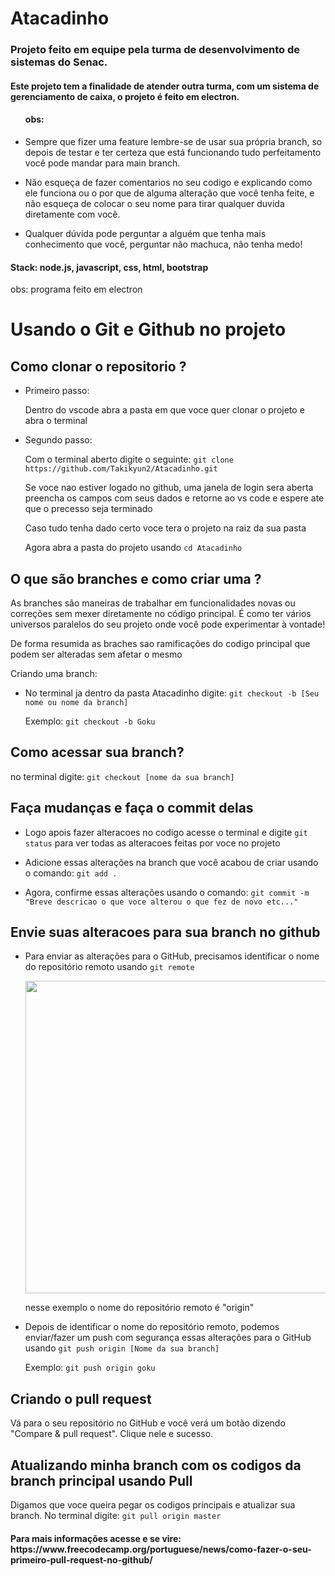 # Atacadinho

<h3> Projeto feito em equipe pela turma de desenvolvimento de sistemas do Senac.</h3>

<h4>Este projeto tem a finalidade de atender outra turma, com um sistema de gerenciamento de caixa, o projeto é feito em electron.</h4>

<ul>
<h4>obs:</h4>
<li><p>Sempre que fizer uma feature lembre-se de usar sua própria branch, so depois de testar e ter certeza que está funcionando tudo perfeitamento você pode mandar para main branch.</p></li> 
<li><p>Não esqueça de fazer comentarios no seu codigo e explicando como ele funciona ou o por que de alguma alteração que você tenha feite, e não esqueça de colocar o seu nome para tirar qualquer duvida diretamente com você.</p></li>
<li><p>Qualquer dúvida pode perguntar a alguém que tenha mais conhecimento que você, perguntar não machuca, não tenha medo!</p></li>
</ul>

<h4>Stack: node.js, javascript, css, html, bootstrap</h4>
<p>obs: programa feito em electron</p>

# Usando o Git e Github no projeto

<h2>Como clonar o repositorio ?</h2>

<ul>
  <li>Primeiro passo: <p>Dentro do vscode abra a pasta em que voce quer clonar o projeto e abra o terminal</p></li>
  <li>Segundo passo: <p>Com o terminal aberto digite o seguinte: <code>git clone https://github.com/Takikyun2/Atacadinho.git</code></p>
    <p>Se voce nao estiver logado no github, uma janela de login sera aberta preencha os campos com seus dados e retorne ao vs code e espere ate que o precesso seja terminado</p>
    <p>Caso tudo tenha dado certo voce tera o projeto na raiz da sua pasta</p>
    <p>Agora abra a pasta do projeto usando <code>cd Atacadinho</code> </p>
  </li>
</ul>

<h2>O que são branches e como criar uma ?</h2>

<p>As branches são maneiras de trabalhar em funcionalidades novas ou correções sem mexer diretamente no código principal. É como ter vários universos paralelos do seu projeto onde você pode experimentar à vontade!</p>
<p>De forma resumida as braches sao ramificações do codigo principal que podem ser alteradas sem afetar o mesmo</p>

<p>Criando uma branch:</p>

<ul>
  <li>No terminal ja dentro da pasta Atacadinho digite: <code>git checkout -b [Seu nome ou nome da branch]</code></p>
    <p>Exemplo: <code>git checkout -b Goku</code></p>
  </li>
</ul>

<h2>Como acessar sua branch?</h2>
<p>no terminal digite: <code>git checkout [nome da sua branch]</code></p>

<h2>Faça mudanças e faça o commit delas</h2>
<ul>
  <li><p>Logo apois fazer alteracoes no codigo acesse o terminal e digite <code>git status</code> para ver todas as alteracoes feitas por voce no projeto</p></li>
  <li><p>Adicione essas alterações na branch que você acabou de criar usando o comando: <code>git add .</code></p></li>
  <li><p>Agora, confirme essas alterações usando o comando: <code>git commit -m "Breve descricao o que voce alterou o que fez de novo etc..."</code> </p> </li>
</ul>

<h2>Envie suas alteracoes para sua branch no github</h2>

<ul>
  <li><p>Para enviar as alterações para o GitHub, precisamos identificar o nome do repositório remoto usando <code>git remote</code></p>
    <img src="https://www.freecodecamp.org/portuguese/news/content/images/2023/05/remote.png" width="500"/>
    <p>nesse exemplo o nome do repositório remoto é "origin"</p>
  </li>
  <li>
    <p>Depois de identificar o nome do repositório remoto, podemos enviar/fazer um push com segurança essas alterações para o GitHub usando <code>git push origin [Nome da sua branch]</code>
    </p>
    <p>Exemplo: <code>git push origin goku</code></p>
  </li>
</ul>

<h2>Criando o pull request</h2>

<p>Vá para o seu repositório no GitHub e você verá um botão dizendo "Compare & pull request". Clique nele e sucesso.</p>

<h2>Atualizando minha branch com os codigos da branch principal usando Pull</h2>

<p>Digamos que voce queira pegar os codigos principais e atualizar sua branch. No terminal digite: <code>git pull origin master</code></p>

<h4>Para mais informações acesse e se vire: https://www.freecodecamp.org/portuguese/news/como-fazer-o-seu-primeiro-pull-request-no-github/</h4>

